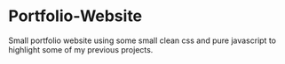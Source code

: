 # Portfolio-Website
Small portfolio website using some small clean css and pure javascript to highlight some of my previous projects.
